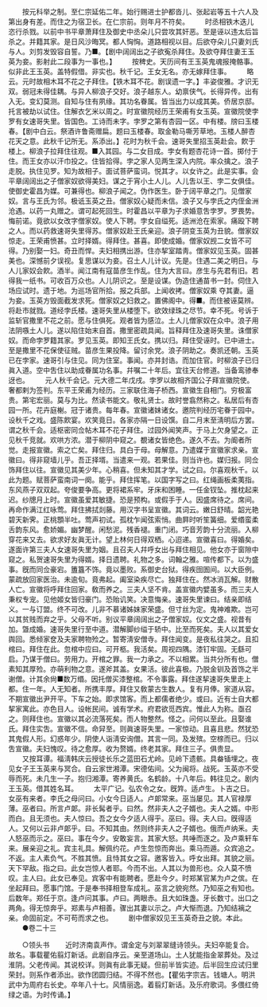 <!-- { "loadSidebar": true } -->
　　按元科举之制。至仁宗延佑二年。始行赐进士护都沓儿、张起岩等五十六人及第出身有差。而住之为宿卫长。在仁宗前。则年月不符矣。 
　　时丞相铁木迭儿恣行杀戮。以前中书平章萧拜住及御史中丞朵儿只尝攻其奸恶。至是诬以违太后旨杀之。并籍其家。是日风沙晦冥。都人恟恟。道路相视以目。后欲夺朵儿只妻刘氏与人。刘剪发毁容自誓。乃■。【剧中阔阔出之子欲寃杀拜住。及欲夺拜住妻王玉英为妾。影射此二段事为一事也。】 
　　按稗史。天历间有王玉英鬼魂报掩骼事。似非此王玉英。盖特假借。非实也。秋千记。王女无名。亦无嫁拜住事。 
　　略云。元时故相木耳不花之子拜住。【铁木耳不花。剧误遗一字。】丰姿俊雅。才识无双。弱冠未得佳耦。与异人柳浪子交好。浪子越东人。幼禀侠气。长得异传。出有入无。变幻莫测。自知与住有夙缘。其功名眷属。皆当出力以成其美。侨居京邸。托言被劫以试住。住解衣乞米以周之。时宣徽院经历王荣甫有女玉英。宣徽院使孛罗有女速哥失里。皆国色。工诗而未字。孛罗之第有杏园一区。中有楼。牓曰玉楼春。【剧中白云。祭酒许鲁斋赠扁。题曰玉楼春。取金勒马嘶芳草地。玉楼人醉杏花天之意。此秋千记所无。系添出。】花时为秋千会。速哥失里招玉英赴会。飮于楼上。柳浪子拉拜住往观。■入其园。与二女目成。孛女有题杏花诗一首。掷付于住。而王女亦以汗巾投之。住皆拾得。孛之家人见两生深入内院。率众擒之。浪子走脱。执住见罗。知为故相子。面试菩萨蛮词。悦其才。以女许之。此是实事。会平章阔阔出之子僧家奴欲得美妇。谋之于宵小土人儿。人儿吿以王、孛二女俱佳。使御史霍昌为媒。可兼得也。柳浪子闻之。伪作医生。卧于阔平章之门。见僧家奴。言与王氏为邻。极诋玉英之丑。僧家奴心疑而未信。浪子又与孛氏之内侄金洲沧遇。以药一丸赠之。谓可起死回生。时霍昌以平章为子求婚意吿孛罗。罗畏势。悔前诺。竟欲以女改字僧家奴。使人下聘。孛女自缢死。适洲沧在索家。痛殴下聘之人。而以药救速哥失里得苏。僧家奴赴王氏亲迎。浪子阴变玉英为丑貌。僧家奴惊走。王荣甫愤甚。立时择婿。得拜住。甚喜。即使成婚。僧家奴觊二女皆不可得。乃别娶一妇。奇丑而悍。夫妇相携出游。住亦挈室踏靑。僧家奴见玉英。固甚美也。深憾前夕误视。复思谋以为妾。召土人儿计议。先是。住遇二美之明日。与人儿家奴会飮。酒半。闻江南有寇苗彦生作乱。住为大言曰。彦生与先君有旧。若得我一纸书。可收百万众也。人儿阴识之。至是设谋。伪造住通苗书一封。伺住入场应试时。遗于地。为巡场官所拾。报之兵部。上闻收拷。僧家奴乘 夺其妻。逼为妾。玉英方毁面截发求死。僧家奴之妇救之。置佛阁中。得■。而住被诬莫辨。将赴市就戮。道经孛氏楼。速哥失里从楼堕下。欲效绿珠之尽节。幸不死。号诉于监斩官撒里不花之前。愿与住俱死。观者皆为感泣。土人儿僧家奴在众中。浪子用法阴嗾土人儿。遂以陷住始末自首。撒里密疏具闻。旨释拜住及速哥失里。诛僧家奴。而命孛罗籍其家。罗见玉英。即知王氏女。携以归。拜住受诬时。已中进士。至是撒里不花保使征贼。苗彦生果投降。留讨余党。浪子阴助之。奏凯还朝。玉英已在孛家。速哥引与住见。同为住室。事闻。亦并封诰。而加住官。时柳浪子已归眞入道。空中吿住以助成眷属功名事。幷嘱二十年后。宜往天台修道。当备鸾骖奉迓也。 
　　元人秋千会记。元大德二年戊戌。孛罗以故相齐国公子拜宣徽院使。奢都剌为签判。东平王荣甫为经历。三家联住海子桥西。宣徽生自相门。穷极富贵。第宅宏丽。莫与为比。然读书能文。敬礼贤士。故时誉翕然称之。私居后有杏园一所。花卉庭榭。冠于诸贵。每年春。宣徽诸妹诸女。邀院判经历宅眷于园中。设秋千之戏。盛陈飮宴。欢笑竟日。各家亦隔一日设馔。自二月末至淸明后方罢。谓之秋千会。适枢密同佥帖木耳不花子拜住。过园外闻笑声。于马上欠身望之。正见秋千竞就。欢哄方浓。潜于柳阴中窥之。覩诸女皆绝色。遂久不去。为阍者所觉。走报宣徽。索之亡矣。拜住归。具白于母。母解意。乃遣媒于宣徽家求亲。宣徽曰。得非窥墙儿乎。吾正择壻。当遣来一观。若果佳。则当许也。媒归报。同佥饰拜住以往。宣徽见其美少年。心稍喜。但未知其才学。试之曰。尔喜观秋千。以此为题。赋菩萨蛮南词一阕。能乎。拜住挥笔。以国字写之曰。红绳画板柔荑指。东风燕子双双起。夸俊要争高。更将裙系牢。牙床和困睡。一任金钗坠。推枕起来迟。纱牕月上时。宣徽虽爱其敏捷。恐是预构。或假手于人。因盛席待之。席间。再命作满江红咏莺。拜住拂拭剡藤。用汉字书呈宣徽。其词云。嫩日舒晴。韶光艳碧天新霁。正桃顋半吐。莺声初试。孤枕乍闻弦索悄。曲屛时听笙簧细。爱缗蛮柔舌韵东风。愈娇媚。幽梦醒。闲愁泥。残香褪。重门闭。巧音芳韵十分流丽。入柳穿花来又去。欲求好友眞无计。望上林何日得双栖。心迢递。宣徽喜曰。得婚矣。遂面许第三夫人女速哥失里为姻。且召夫人幷呼女出与拜住相见。他女亦于窗隙中窥之。私贺速哥失里为得婿。择日遗聘。礼物之多。词翰之雅。喧传都下。以为盛事。旣而同佥豪宕。簠簋不饰。竟以墨败。系御史台狱。得疾囹圄间。以大臣例。蒙疏放回家医治。未逾旬。竟弗起。阖室染疾尽亡。独拜住在。然冰消瓦解。财散人亡。宣徽将呼拜住回家。敎而养之。三夫人坚不肯。盖宣徽内嬖虽多。而三夫人秉权专宠。见他姬女皆归豪门。恐贻讥笑。决意悔亲。速哥失里谏曰。结亲即结义。一与订盟。终不可改。儿非不慕诸姊妹家荣盛。但寸丝为定。鬼神难欺。岂可以其贫贱而弃之乎。父母不听。别议平章阔阔出之子僧家奴。仪文之盛。视昔有加。曁成婚。速哥失里行至中道。潜解脚纱缢于轿中。比至而死矣。夫人以其爱女舆回。悉倾家奁及夫家聘物殓之。暂寄淸安僧寺。拜住闻变。是夜私往哭之。且扣棺曰。拜住在此。忽棺中应曰。可开柩。我活矣。周视四隅。漆钉牢固。无繇可启。乃谋于僧曰。劳用力。开棺之罪。我一力承之。不以相累。当共分所有也。僧素知其厚殓。亦萌利物之意。遂斧其盖。女果活。彼此喜极。乃脱金钏及首饰之半谢僧。计其余尙■数万缗。因托僧买漆整棺。不令事露。拜住遂挈速哥失里走上都。住一年。人无知者。所携丰厚。拜住又敎蒙古生数人。复有月俸。家道从容。不期宣徽出尹开平。下车之始。即求馆客。而上都儒者绝少。或曰。近有士自大都挈家寓此。亦色目人。设帐民间。诚有学术。府君欲觅西宾。惟此人为称。亟召之。则拜住也。宣徽以其必流落死矣。而人物整然。怪之。问何以至此。且娶谁氏。拜住实吿。宣徽不信。命舁至。则眞速哥失里。一家惊动。且喜且悲。然犹恐其鬼假人形。幻惑年少。阴使人诣淸安询僧。其言一同。及发殡。空榇而已。归以吿宣徽。夫妇愧叹。待之愈厚。收为赘婿。终老其家。拜住三子。俱贵显。 
　　又按耳谭。福淸韩庆云授徒长乐之蓝田石尤岭。见岭下遗骸。具畚锸埋之。夜见女子王玉英来与冥合。自云家世湘潭。宋德佑间。父为闽将。战死。玉英亦不受辱而死。未几生一子。抱归湘潭。寄养黄氏。名鹤龄。十八年后。韩往见之。剧内王玉英。借其姓名耳。 
　　太平广记。弘农令之女。旣筓。适卢生。卜吉之日。女巫有来者。李氏之母问曰。小女今日适人。卢郞常来。巫当屡见。其人官禄厚薄。巫者曰。所言卢郞。非长髯者乎。曰然。然非夫人之子婿也。夫人之婿。中形而白。且无须也。夫人惊曰。吾之女今夕适人得乎。巫曰。得。夫人曰。旣得适人。又何以云非卢郞乎。曰。不知其由。然则终非夫人之子婿也。俄而卢纳釆。夫人怒巫而示之。巫曰。事在今夕。安敢妄言。其家大怒。共唾而逐之。及卢乘轩车来。展亲迎之礼。宾主礼具。解佩约花。卢生忽惊而奔出。乘马而遁。众宾追之。不返。主人素负气。不胜其愤。且恃其女之容。邀客皆入。呼女出拜。其貌之丽。天下罕敌。指之曰。此女岂惊人者耶。今而不出。人其以为兽形也。众人莫不愤叹。主人曰。此女已奉见。宾客中有能聘者。愿赴今夕。时郑某官某为卢之傧。在坐起拜曰。愿事门馆。于是奉书择相登车成礼。巫言之貌宛然。乃知巫之有知也。后数年。郑任于京。逢卢问其事。卢曰。两眼赤。且大如珠盏。牙长数寸。出口之两角。得无惊奔乎。郑素与卢相善。骤出其妻以示之。卢大惭而退。乃知结褵之亲。命固前定。不可苟而求之也。 
　　剧中僧家奴见王玉英奇丑之貌。本此。 
　　●卷二十三 


　　○领头书 
　　近时济南袁声作。谓金定与刘翠翠缝诗领头。夫妇卒能复合。故名。事载瞿佑翦灯新话。此剧自序云。亲至道场山。土人犹能指金翠葬处。及过淮阴。父老传闻。其说校详。则眞有此事无疑。但前半皆实迹。后半回生应试归里荣封。则系作者添出。欲作团圆归结。不得不然也。【瞿佑字宗吉。钱塘人。明洪武中为周府右长史。卒年八十七。风情丽逸。着翦灯新话。及乐府歌词。多偎红倚绿之语。为时传诵。】 
